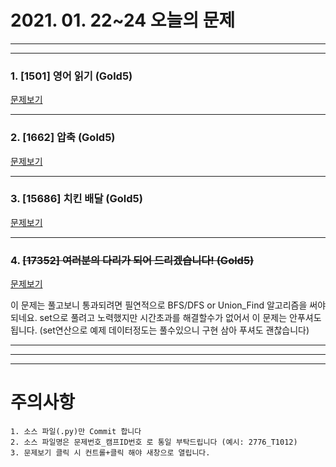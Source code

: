 # 2021. 01. 22~24 오늘의 문제
---
---

### 1. [1501] 영어 읽기 (Gold5)
[문제보기](https://www.acmicpc.net/problem/1501)

***

### 2. [1662] 압축 (Gold5)
[문제보기](https://www.acmicpc.net/problem/1662)

***

### 3. [15686] 치킨 배달 (Gold5)
[문제보기](https://www.acmicpc.net/problem/15686)

***

### 4. ~~[17352] 여러분의 다리가 되어 드리겠습니다! (Gold5)~~
[문제보기](https://www.acmicpc.net/problem/17352)

이 문제는 풀고보니 통과되려면 필연적으로 BFS/DFS or Union_Find 알고리즘을 써야되네요.
set으로 풀려고 노력했지만 시간초과를 해결할수가 없어서 이 문제는 안푸셔도 됩니다.
(set연산으로 예제 데이터정도는 풀수있으니 구현 삼아 푸셔도 괜찮습니다)
***

---
---
# 주의사항

~~~
1. 소스 파일(.py)만 Commit 합니다
2. 소스 파일명은 문제번호_캠프ID번호 로 통일 부탁드립니다 (예시: 2776_T1012)
3. 문제보기 클릭 시 컨트롤+클릭 해야 새창으로 열립니다.
~~~
